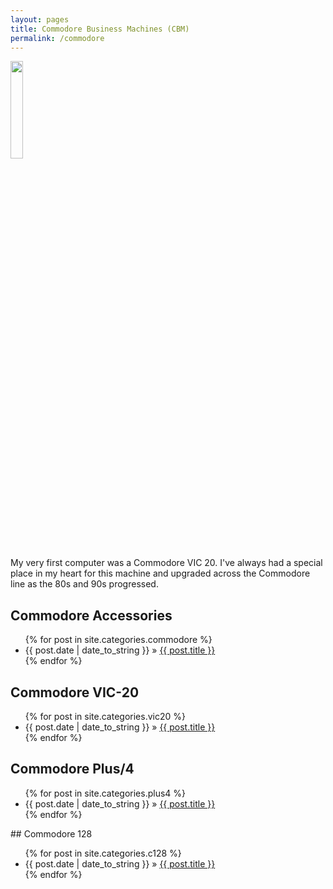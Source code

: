 ```yaml
---
layout: pages
title: Commodore Business Machines (CBM)
permalink: /commodore
---
```


<img class="category" src="http://www.stevencombs.com/images/design/commodore.svg" width="20%" />

My very first computer was a Commodore VIC 20. I've always had a special place in my heart for this machine and upgraded across the Commodore line as the 80s and 90s progressed.

## Commodore Accessories

<ul id="blog-posts" class="posts">
{% for post in site.categories.commodore %}
    <li><span>{{ post.date | date_to_string }} &raquo; </span><a href="{{ post.url }}">{{ post.title }}</a></li>
{% endfor %}
</ul>

## Commodore VIC-20

<ul id="blog-posts" class="posts">
{% for post in site.categories.vic20 %}
    <li><span>{{ post.date | date_to_string }} &raquo; </span><a href="{{ post.url }}">{{ post.title }}</a></li>
{% endfor %}
</ul>

## Commodore Plus/4

<ul id="blog-posts" class="posts">
{% for post in site.categories.plus4 %}
    <li><span>{{ post.date | date_to_string }} &raquo; </span><a href="{{ post.url }}">{{ post.title }}</a></li>
{% endfor %}
</ul>
## Commodore 128

<ul id="blog-posts" class="posts">
{% for post in site.categories.c128 %}
    <li><span>{{ post.date | date_to_string }} &raquo; </span><a href="{{ post.url }}">{{ post.title }}</a></li>
{% endfor %}
</ul>
